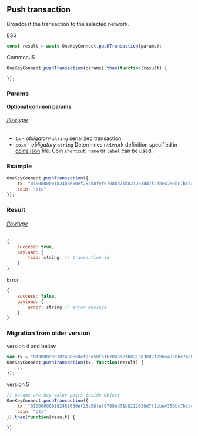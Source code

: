 ## Push transaction
Broadcast the transaction to the selected network.

ES6
```javascript
const result = await OneKeyConnect.pushTransaction(params);
```

CommonJS
```javascript
OneKeyConnect.pushTransaction(params).then(function(result) {

});
```

### Params 
[****Optional common params****](./commonParams)
###### [flowtype](https://github.com/OneKeyHQ/connect/blob/onekey/src/js/types/params.js#L119-L22)
* `tx` - *obligatory* `string` serialized transaction,
* `coin` - *obligatory* `string` Determines network definition specified in [coins.json](https://github.com/OneKeyHQ/connect/blob/onekey/src/data/coins.json) file. Coin `shortcut`, `name` or `label` can be used.

### Example
```javascript
OneKeyConnect.pushTransaction({
    tx: "010000000182488650ef25a58fef6788bd71b8212038d7f2bbe4750bc7bcb44701e85ef6d5000000006b4830450221009a0b7be0d4ed3146ee262b42202841834698bb3ee39c24e7437df208b8b7077102202b79ab1e7736219387dffe8d615bbdba87e11477104b867ef47afed1a5ede7810121023230848585885f63803a0a8aecdd6538792d5c539215c91698e315bf0253b43dffffffff0160cc0500000000001976a914de9b2a8da088824e8fe51debea566617d851537888ac00000000",
    coin: "btc"
});
```

### Result
###### [flowtype](https://github.com/OneKeyHQ/connect/blob/onekey/src/js/types/response.js#L94-L96)
```javascript
{
    success: true,
    payload: {
        txid: string, // transaction id
    }
}
```
Error
```javascript
{
    success: false,
    payload: {
        error: string // error message
    }
}
```

### Migration from older version

version 4 and below
```javascript
var tx = "010000000182488650ef25a58fef6788bd71b8212038d7f2bbe4750bc7bcb44701e85ef6d5000000006b4830450221009a0b7be0d4ed3146ee262b42202841834698bb3ee39c24e7437df208b8b7077102202b79ab1e7736219387dffe8d615bbdba87e11477104b867ef47afed1a5ede7810121023230848585885f63803a0a8aecdd6538792d5c539215c91698e315bf0253b43dffffffff0160cc0500000000001976a914de9b2a8da088824e8fe51debea566617d851537888ac00000000";
OneKeyConnect.pushTransaction(tx, function(result) {
    ...
});
```
version 5
```javascript
// params are key-value pairs inside Object
OneKeyConnect.pushTransaction({ 
    tx: "010000000182488650ef25a58fef6788bd71b8212038d7f2bbe4750bc7bcb44701e85ef6d5000000006b4830450221009a0b7be0d4ed3146ee262b42202841834698bb3ee39c24e7437df208b8b7077102202b79ab1e7736219387dffe8d615bbdba87e11477104b867ef47afed1a5ede7810121023230848585885f63803a0a8aecdd6538792d5c539215c91698e315bf0253b43dffffffff0160cc0500000000001976a914de9b2a8da088824e8fe51debea566617d851537888ac00000000",
    coin: "btc"
}).then(function(result) {
    ...
})
```
